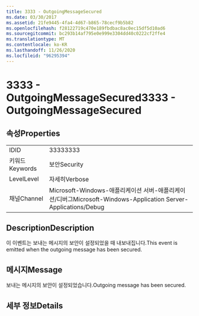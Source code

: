 ```yaml
---
title: 3333 - OutgoingMessageSecured
ms.date: 03/30/2017
ms.assetid: 21fe9445-4fa4-4d67-b865-78cecf9b5b82
ms.openlocfilehash: f28122719c470e189fbdbac8ac0ec15df5d10ad6
ms.sourcegitcommit: bc293b14af795e0e999e3304dd40c0222cf2ffe4
ms.translationtype: MT
ms.contentlocale: ko-KR
ms.lasthandoff: 11/26/2020
ms.locfileid: "96295394"
---
```

# <a name="3333---outgoingmessagesecured"></a><span data-ttu-id="3d805-102">3333 - OutgoingMessageSecured</span><span class="sxs-lookup"><span data-stu-id="3d805-102">3333 - OutgoingMessageSecured</span></span>

## <a name="properties"></a><span data-ttu-id="3d805-103">속성</span><span class="sxs-lookup"><span data-stu-id="3d805-103">Properties</span></span>  
  
|||  
|-|-|  
|<span data-ttu-id="3d805-104">ID</span><span class="sxs-lookup"><span data-stu-id="3d805-104">ID</span></span>|<span data-ttu-id="3d805-105">3333</span><span class="sxs-lookup"><span data-stu-id="3d805-105">3333</span></span>|  
|<span data-ttu-id="3d805-106">키워드</span><span class="sxs-lookup"><span data-stu-id="3d805-106">Keywords</span></span>|<span data-ttu-id="3d805-107">보안</span><span class="sxs-lookup"><span data-stu-id="3d805-107">Security</span></span>|  
|<span data-ttu-id="3d805-108">Level</span><span class="sxs-lookup"><span data-stu-id="3d805-108">Level</span></span>|<span data-ttu-id="3d805-109">자세히</span><span class="sxs-lookup"><span data-stu-id="3d805-109">Verbose</span></span>|  
|<span data-ttu-id="3d805-110">채널</span><span class="sxs-lookup"><span data-stu-id="3d805-110">Channel</span></span>|<span data-ttu-id="3d805-111">Microsoft-Windows-애플리케이션 서버-애플리케이션/디버그</span><span class="sxs-lookup"><span data-stu-id="3d805-111">Microsoft-Windows-Application Server-Applications/Debug</span></span>|  
  
## <a name="description"></a><span data-ttu-id="3d805-112">Description</span><span class="sxs-lookup"><span data-stu-id="3d805-112">Description</span></span>  

 <span data-ttu-id="3d805-113">이 이벤트는 보내는 메시지의 보안이 설정되었을 때 내보내집니다.</span><span class="sxs-lookup"><span data-stu-id="3d805-113">This event is emitted when the outgoing message has been secured.</span></span>  
  
## <a name="message"></a><span data-ttu-id="3d805-114">메시지</span><span class="sxs-lookup"><span data-stu-id="3d805-114">Message</span></span>  

 <span data-ttu-id="3d805-115">보내는 메시지의 보안이 설정되었습니다.</span><span class="sxs-lookup"><span data-stu-id="3d805-115">Outgoing message has been secured.</span></span>  
  
## <a name="details"></a><span data-ttu-id="3d805-116">세부 정보</span><span class="sxs-lookup"><span data-stu-id="3d805-116">Details</span></span>
